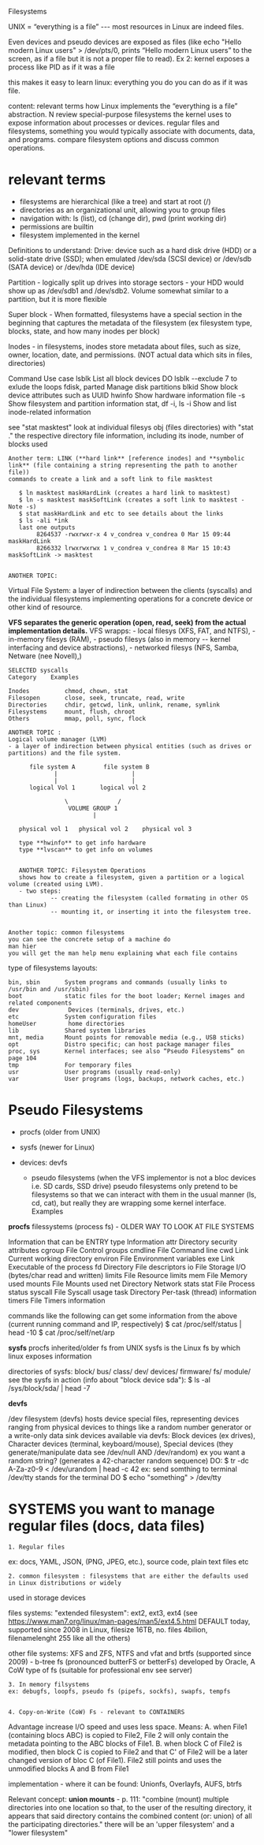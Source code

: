 Filesystems

UNIX =  “everything is a file” --- most resources in Linux are indeed files.

Even devices and pseudo devices are exposed as files (like echo "Hello modern Linux users" > /dev/pts/0, prints “Hello modern Linux users” to the screen, as if a file but it is not a proper file to read). Ex 2: kernel exposes a process like PID as if it was a file

this makes it easy to learn linux: everything you do you can do as if it was file. 

content: 
relevant terms
how Linux implements the “everything is a file” abstraction. N
review special-purpose filesystems the kernel uses to expose information about processes or devices. 
regular files and filesystems, something you would typically associate with documents, data, and programs. 
compare filesystem options and discuss common operations.

# relevant terms
- filesystems are hierarchical (like a tree) and start at root (/)
- directories as an organizational unit, allowing you to group files
- navigation with: ls (list), cd (change dir), pwd (print working dir)
- permissions are builtin
- filesystem implemented in the kernel

Definitions to understand:
Drive: device such as a hard disk drive (HDD) or a solid-state drive (SSD); when emulated /dev/sda (SCSI device) or /dev/sdb (SATA device) or /dev/hda (IDE device)

Partition - logically split up drives into storage sectors - your HDD  would show up as /dev/sdb1 and /dev/sdb2.
Volume somewhat similar to a partition, but it is more flexible

Super block - When formatted, filesystems have a special section in the beginning that captures the metadata of the filesystem (ex filesystem type, blocks, state, and how many inodes per block)

Inodes - in filesystems, inodes store metadata about files, such as size, owner, location, date, and permissions. (NOT actual data which sits in files, directories)


Command             Use case
lsblk               List all block devices    DO lsblk --exclude 7 to exlude the loops
fdisk, parted       Manage disk partitions
blkid               Show block device attributes such as UUID
hwinfo              Show hardware information
file -s             Show filesystem and partition information
stat, df -i, ls -i  Show and list inode-related information 

see "stat masktest"  look at individual filesys obj (files directories)
with "stat ."        the respective directory file information, including its inode, number of blocks used

    Another term: LINK (**hard link** [reference inodes] and **symbolic link** (file containing a string representing the path to another file))
    commands to create a link and a soft link to file masktest

       $ ln masktest maskHardLink (creates a hard link to masktest)
       $ ln -s masktest maskSoftLink (creates a soft link to masktest - Note -s)
       $ stat maskHardLink and etc to see details about the links
       $ ls -ali *ink 
       last one outputs
            8264537 -rwxrwxr-x 4 v_condrea v_condrea 0 Mar 15 09:44 maskHardLink
            8266332 lrwxrwxrwx 1 v_condrea v_condrea 8 Mar 15 10:43 maskSoftLink -> masktest 


    ANOTHER TOPIC: 
Virtual File System: a layer of indirection between the clients (syscalls) and the individual filesystems implementing operations for a concrete device or other kind of resource.

**VFS separates the generic operation (open, read, seek) from the actual implementation details.**
VFS wrapps: 
    - local filesys (XFS, FAT, and NTFS), 
    - in-memory filesys (RAM), 
    - pseudo filesys (also in memory -- kernel interfacing and device abstractions), 
    - networked filesys (NFS, Samba, Netware (nee Novell),)

    SELECTED syscalls 
    Category    Examples 

    Inodes          chmod, chown, stat
    Filesopen       close, seek, truncate, read, write
    Directories     chdir, getcwd, link, unlink, rename, symlink
    Filesystems     mount, flush, chroot
    Others          mmap, poll, sync, flock

    ANOTHER TOPIC : 
    Logical volume manager (LVM) 
    - a layer of indirection between physical entities (such as drives or partitions) and the file system.

          file system A        file system B
                 |                     |
                 |                     |
          logical Vol 1       logical vol 2

                    \              /
                     VOLUME GROUP 1
                            |

       physical vol 1   physical vol 2    physical vol 3

       type **hwinfo** to get info hardware
       type **lvscan** to get info on volumes 


       ANOTHER TOPIC: Filesystem Operations
       shows how to create a filesystem, given a partition or a logical volume (created using LVM).
       - two steps: 
                -- creating the filesystem (called formating in other OS than Linux)
                -- mounting it, or inserting it into the filesystem tree.


    Another topic: common filesystems
    you can see the concrete setup of a machine do
    man hier
    you will get the man help menu explaining what each file contains 

type of filesystems layouts:

    bin, sbin       System programs and commands (usually links to /usr/bin and /usr/sbin)
    boot            static files for the boot loader; Kernel images and related components
    dev              Devices (terminals, drives, etc.)
    etc             System configuration files
    homeUser         home directories
    lib             Shared system libraries
    mnt, media      Mount points for removable media (e.g., USB sticks)
    opt             Distro specific; can host package manager files
    proc, sys       Kernel interfaces; see also “Pseudo Filesystems” on page 104
    tmp             For temporary files
    usr             User programs (usually read-only)
    var             User programs (logs, backups, network caches, etc.)


  

# Pseudo Filesystems

- procfs (older from UNIX)
- sysfs (newer for Linux)
- devices: devfs

  - pseudo filesystems (when the VFS implementor is not a bloc devices i.e. SD cards, SSD drive)
       pseudo filesystems only pretend to be filesystems so that we can interact with them in the usual manner (ls, cd, cat), but really they are wrapping some kernel interface. Examples

**procfs** filessystems (process fs) - OLDER WAY TO LOOK AT FILE SYSTEMS

        
Information that can be 
ENTRY       type        Information
attr        Directory   security attributes
cgroup      File        Control groups
cmdline     File        Command line
cwd         Link        Current working directory
environ     File        Environment variables
exe         Link        Executable of the process
fd          Directory   File descriptors
io          File        Storage I/O (bytes/char read and written)
limits      File        Resource limits
mem         File        Memory used
mounts      File        Mounts used
net         Directory   Network stats
stat        File        Process status
syscall     File        Syscall usage
task        Directory   Per-task (thread) information
timers      File        Timers information

commands like the following can get some information from the above (current running command and IP, respectively)
$ cat /proc/self/status | head -10
$ cat /proc/self/net/arp

**sysfs**
procfs inherited/older fs from UNIX
sysfs is the Linux fs by which linux exposes information

directories of sysfs: block/  bus/  class/   dev/  devices/   firmware/   fs/   module/
see the sysfs in action (info about "block device sda"):
$ ls -al /sys/block/sda/ | head -7

**devfs**

/dev filesystem (devfs) hosts device special files, representing devices ranging
from physical devices to things like a random number generator or a write-only data
sink
devices available via devfs: 
    Block devices (ex drives), 
    Character devices (terminal, keyboard/mouse), 
    Special devices (they generate/manipulate data see /dev/null AND /dev/random)
        ex you want a random string? (generates a 42-character random sequence) 
                                DO:  $ tr -dc A-Za-z0-9 < /dev/urandom | head -c 42
        ex: send somthing to terminal /dev/tty stands for the terminal
                                DO $ echo "something" > /dev/tty


#    SYSTEMS you want to manage regular files (docs, data files)

    1. Regular files
ex: docs, YAML,  JSON, (PNG, JPEG, etc.), source code, plain text files etc


    2. common filesystem : filesystems that are either the defaults used in Linux distributions or widely
used in storage devices

files systems: 
"extended filesystem": ext2, ext3, 
ext4 (see https://www.man7.org/linux/man-pages/man5/ext4.5.html 
    DEFAULT today, supported since 2008 in Linux, filesize 16TB, no. files 4bilion, filenamelenght 255 like all the others)


other file systems:  XFS and ZFS, NTFS and vfat
and brtfs (supported since 2009) - b-tree fs (pronounced butterFS or betterFs) developed by Oracle, A CoW type of fs (suitable for professional env see server)


    3. In memory filsystems
    ex: debugfs, loopfs, pseudo fs (pipefs, sockfs), swapfs, tempfs


    4. Copy-on-Write (CoW) Fs - relevant to CONTAINERS
Advantage    increase I/O speed and uses less space. 
Means: 
        A. when File1 (containing blocs ABC) is copied to File2, File 2 will only contain the metadata pointing to the ABC blocks of File1.
        B. when block C of File2 is modified, then block C is copied to File2 and that C' of File2 will be a later changed version of bloc C (of File1). File2 still points and uses the unmodified blocks A and B from File1

implementation - where it can be found: Unionfs, Overlayfs, AUFS, btrfs

Relevant concept: **union mounts** - p. 111: "combine (mount) multiple directories into one location so that, to the user of the resulting directory, it appears that said directory contains the combined content (or: union) of all the participating directories."
there will be an 'upper filesystem' and a "lower filesystem"
